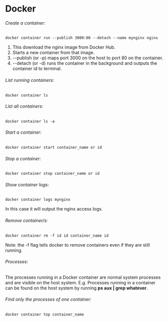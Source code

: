 # Docker

###### Create a container:
```
docker container run --publish 3000:80 --detach --name mynginx nginx
```
1. This download the nginx image from Docker Hub. 
2. Starts a new container from that image.
3. --publish (or -p) maps port 3000 on the host to port 80 on the container.
4. --detach (or -d) runs the container in the background and outputs the container id to terminal.

###### List running containers:
```
docker container ls
```

###### List all containers:
```
docker container ls -a
```

###### Start a container:
```
docker container start container_name or id
```

###### Stop a container:
```
docker container stop container_name or id
```

###### Show container logs:
```
docker container logs mynginx
```
In this case it will output the nginx access logs.

###### Remove container/s:
```
docker container rm -f id id container_name id
```
Note: the -f flag tells docker to remove containers even if they are still running.

###### Processes:
The processes running in a Docker container are normal system processes and are visible on the host system.
E.g. Processes running in a container can be found on the host system by running **ps aux | grep whatever**.

###### Find only the processes of one container:
```
docker container top container_name
```








